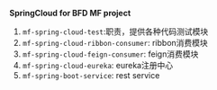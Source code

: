 **SpringCloud for BFD MF project**
1. `mf-spring-cloud-test`:职责，提供各种代码测试模块
2. `mf-spring-cloud-ribbon-consumer`: ribbon消费模块
3. `mf-spring-cloud-feign-consumer`: feign消费模块
4. `mf-spring-cloud-eureka`: eureka注册中心
5. `mf-spring-boot-service`: rest service

